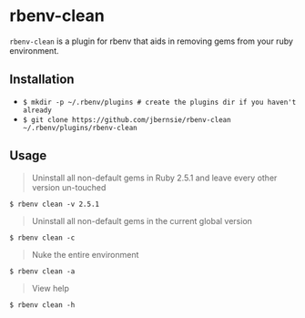 # rbenv-clean
`rbenv-clean` is a plugin for rbenv that aids in removing gems from your ruby environment.

## Installation

- `$ mkdir -p ~/.rbenv/plugins # create the plugins dir if you haven't already`
- `$ git clone https://github.com/jbernsie/rbenv-clean ~/.rbenv/plugins/rbenv-clean`

## Usage

> Uninstall all non-default gems in Ruby 2.5.1 and leave every other version un-touched
```
$ rbenv clean -v 2.5.1
```

> Uninstall all non-default gems in the current global version
```
$ rbenv clean -c
```

> Nuke the entire environment
```
$ rbenv clean -a
```

> View help
```
$ rbenv clean -h
```

